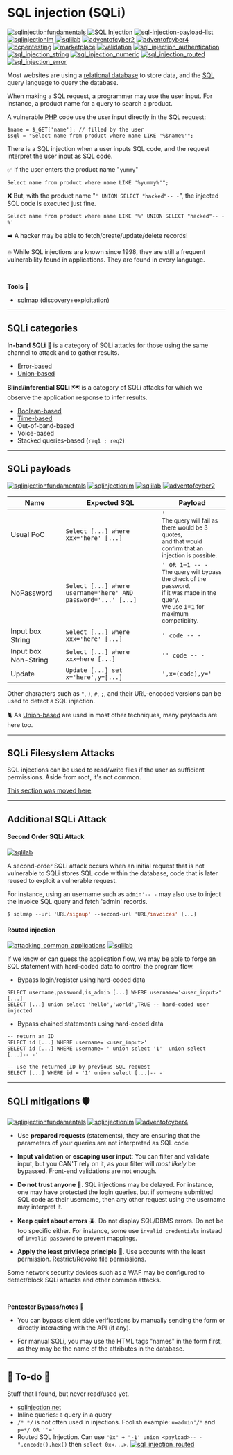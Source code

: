 # SQL injection (SQLi)

[![sqlinjectionfundamentals](../../../../_badges/htb/sqlinjectionfundamentals.svg)](https://academy.hackthebox.com/course/preview/sql-injection-fundamentals)
[![SQL Injection](../../../../_badges/poat/sql_injection.svg)](https://github.com/swisskyrepo/PayloadsAllTheThings/tree/master/SQL%20Injection)
[![sql-injection-payload-list](../../../../_badges/payloadbox/sql_injection.svg)](https://github.com/payloadbox/sql-injection-payload-list)
[![sqlinjectionlm](../../../../_badges/thm/sqlinjectionlm.svg)](https://tryhackme.com/room/sqlinjectionlm)
[![sqlilab](../../../../_badges/thm/sqlilab.svg)](https://tryhackme.com/room/sqlilab)
[![adventofcyber2](../../../../_badges/thm/adventofcyber2/day5.svg)](https://tryhackme.com/room/adventofcyber2)
[![adventofcyber4](../../../../_badges/thm/adventofcyber4/day16.svg)](https://tryhackme.com/room/adventofcyber4)
[![ccpentesting](../../../../_badges/thm-p/ccpentesting.svg)](https://tryhackme.com/room/ccpentesting)
[![marketplace](../../../../_badges/thm-p/marketplace.svg)](https://tryhackme.com/r/room/marketplace)
[![validation](../../../../_badges/htb-p/validation.svg)](https://app.hackthebox.com/machines/Validation)
[![sql_injection_authentication](../../../../_badges/rootme/web_server/sql_injection_authentication.svg)](https://www.root-me.org/en/Challenges/Web-Server/SQL-injection-authentication)
[![sql_injection_string](../../../../_badges/rootme/web_server/sql_injection_string.svg)](https://www.root-me.org/en/Challenges/Web-Server/SQL-injection-String)
[![sql_injection_numeric](../../../../_badges/rootme/web_server/sql_injection_numeric.svg)](https://www.root-me.org/en/Challenges/Web-Server/SQL-injection-Numeric)
[![sql_injection_routed](../../../../_badges/rootme/web_server/sql_injection_routed.svg)](https://www.root-me.org/en/Challenges/Web-Server/SQL-Injection-Routed)
[![sql_injection_error](../../../../_badges/rootme/web_server/sql_injection_error.svg)](https://www.root-me.org/en/Challenges/Web-Server/SQL-injection-Error)

<div class="row row-cols-lg-2"><div>

Most websites are using a [relational database](/programming-languages/databases/relational/_knowledge/index.md) to store data, and the [SQL](/programming-languages/databases/relational/sql/index.md) query language to query the database.

When making a SQL request, a programmer may use the user input. For instance, a product name for a query to search a product.

A vulnerable [PHP](/programming-languages/web/php/_general/index.md) code use the user input directly in the SQL request:

```php!
$name = $_GET['name']; // filled by the user
$sql = "Select name from product where name LIKE '%$name%'";
```

There is a SQL injection when a user inputs SQL code, and the request interpret the user input as SQL code.

✅ If the user enters the product name "`yummy`"


```sql!
Select name from product where name LIKE '%yummy%'";
```
</div><div>

❌ But, with the product name "`' UNION SELECT "hacked"-- -`", the injected SQL code is executed just fine.

```sql!
Select name from product where name LIKE '%' UNION SELECT "hacked"-- -%'
```

➡️ A hacker may be able to fetch/create/update/delete records!

🔥 While SQL injections are known since 1998, they are still a frequent vulnerability found in applications. They are found in every language.

<br>

**Tools** 🤖

* [sqlmap](/cybersecurity/red-team/s3.exploitation/tools/sqlmap.md) (discovery+exploitation)
</div></div>

<hr class="sep-both">

## SQLi categories

<div class="row row-cols-lg-2"><div>

**In-band SQLi** 🎸 is a category of SQLi attacks for those using the same channel to attack and to gather results.

* [Error-based](files/error_sqli.md)
* [Union-based](files/union_sqli.md)

</div><div>

**Blind/inferential SQLi** 🗺️ is a category of SQLi attacks for which we observe the application response to infer results.

* [Boolean-based](files/boolean_sqli.md)
* [Time-based](files/time_sqli.md)
* Out-of-band-based
* Voice-based
* Stacked queries-based (`req1 ; req2`)
</div></div>

<hr class="sep-both">

## SQLi payloads

[![sqlinjectionfundamentals](../../../../_badges/htb/sqlinjectionfundamentals.svg)](https://academy.hackthebox.com/course/preview/sql-injection-fundamentals)
[![sqlinjectionlm](../../../../_badges/thm/sqlinjectionlm.svg)](https://tryhackme.com/room/sqlinjectionlm)
[![sqlilab](../../../../_badges/thm/sqlilab.svg)](https://tryhackme.com/room/sqlilab)
[![adventofcyber2](../../../../_badges/thm/adventofcyber2/day5.svg)](https://tryhackme.com/room/adventofcyber2)

<table class="table table-bordered border-dark table-dark bg-transparent mt-3">
<thead>
<tr><th>Name</th><th>Expected SQL</th><th>Payload</th></tr>
</thead>
<tbody>

<tr><td>Usual PoC</td><td><code>Select [...] where xxx='here' [...]</code></td><td><code>'</code><br><small>The query will fail as there would be 3 quotes,<br> and that would confirm that an injection is possible.</small></td></tr>

<tr><td>NoPassword</td><td><code>Select [...] where username='here' AND password='...' [...]</code></td><td><code>' OR 1=1 -- -</code><br><small>The query will bypass the check of the password,<br>if it was made in the query.<br>We use 1=1 for maximum compatibility.</small></td></tr>

<tr><td>Input box String</td><td><code>Select [...] where xxx='here' [...]</code></td><td><code>' code -- -</code></td></tr>

<tr><td>Input box Non-String</td><td><code>Select [...] where xxx=here [...]</code></td><td><code>'' code -- -</code></td></tr>

<tr><td>Update</td><td><code>Update [...] set x='here',y=[...]</code></td><td><code>',x=(code),y='</code></td></tr>
</tbody></table>

Other characters such as `"`, `)`, `#`, `;`, and their URL-encoded versions can be used to detect a SQL injection.

🐈 As [Union-based](files/union_sqli.md) are used in most other techniques, many payloads are here too.

<hr class="sep-both">

## SQLi Filesystem Attacks

<div class="row row-cols-lg-2"><div>

SQL injections can be used to read/write files if the user as sufficient permissions. Aside from root, it's not common.

[This section was moved here](/cybersecurity/red-team/s3.exploitation/vulns/others/database/filesystem.md).
</div><div>
</div></div>

<hr class="sep-both">

## Additional SQLi Attack

<div class="row row-cols-lg-2"><div>

#### Second Order SQLi Attack

[![sqlilab](../../../../_badges/thm/sqlilab.svg)](https://tryhackme.com/room/sqlilab)

A second-order SQLi attack occurs when an initial request that is not vulnerable to SQLi stores SQL code within the database, code that is later reused to exploit a vulnerable request.

For instance, using an username such as `admin'-- -` may also use to inject the invoice SQL query and fetch 'admin' records.

```ps
$ sqlmap --url 'URL/signup' --second-url 'URL/invoices' [...]
```
</div><div>

#### Routed injection

[![attacking_common_applications](../../../../_badges/htb/attacking_common_applications.svg)](https://academy.hackthebox.com/course/preview/attacking-common-applications)
[![sqlilab](../../../../_badges/thm/sqlilab.svg)](https://tryhackme.com/room/sqlilab)

If we know or can guess the application flow, we may be able to forge an SQL statement with hard-coded data to control the program flow.

* Bypass login/register using hard-coded data

```sql!
SELECT username,password,is_admin [...] WHERE username='<user_input>' [...]
SELECT [...] union select 'hello','world',TRUE -- hard-coded user injected
```

* Bypass chained statements using hard-coded data

```sql!
-- return an ID
SELECT id [...] WHERE username='<user_input>'
SELECT id [...] WHERE username='' union select '1'' union select [...]-- -'
```
```sql!
-- use the returned ID by previous SQL request
SELECT [...] WHERE id = '1' union select [...]-- -'
```
</div></div>

<hr class="sep-both">

## SQLi mitigations 🛡️

[![sqlinjectionfundamentals](../../../../_badges/htb/sqlinjectionfundamentals.svg)](https://academy.hackthebox.com/course/preview/sql-injection-fundamentals)
[![sqlinjectionlm](../../../../_badges/thm/sqlinjectionlm.svg)](https://tryhackme.com/room/sqlinjectionlm)
[![adventofcyber4](../../../../_badges/thm/adventofcyber4/day16.svg)](https://tryhackme.com/room/adventofcyber4)

<div class="row row-cols-md-2 mt-3"><div>

* Use **prepared requests** (statements), they are ensuring that the parameters of your queries are not interpreted as SQL code

* **Input validation** or **escaping user input**: You can filter and validate input, but you CAN'T rely on it, as your filter will _most likely_ be bypassed. Front-end validations are not enough.

* **Do not trust anyone** 📌. SQL injections may be delayed. For instance, one may have protected the login queries, but if someone submitted SQL code as their username, then any other request using the username may interpret it.

* **Keep quiet about errors** 🪲. Do not display SQL/DBMS errors. Do not be too specific either. For instance, some use `invalid credentials` instead of `invalid password` to prevent mappings.
</div><div>

* **Apply the least privilege principle** 🔫. Use accounts with the least permission. Restrict/Revoke file permissions.

Some network security devices such as a WAF may be configured to detect/block SQLi attacks and other common attacks.

<br>

**Pentester Bypass/notes** 🔏

* You can bypass client side verifications by manually sending the form or directly interacting with the API (if any).

* For manual SQLi, you may use the HTML tags "names" in the form first, as they may be the name of the attributes in the database.
</div></div>

<hr class="sep-both">

## 👻 To-do 👻

Stuff that I found, but never read/used yet.

<div class="row row-cols-lg-2"><div>

* [sqlinjection.net](https://www.sqlinjection.net/)
* Inline queries: a query in a query
* `/* */` is not often used in injections. Foolish example: `u=admin'/*` and `p=*/ OR ''='`
* Routed SQL Injection. Can use `"0x" + "-1' union <payload>-- -".encode().hex()` then `select 0x<...>`. [![sql_injection_routed](../../../../_badges/rootme/web_server/sql_injection_routed.svg)](https://www.root-me.org/en/Challenges/Web-Server/SQL-Injection-Routed)
</div><div>
</div></div>